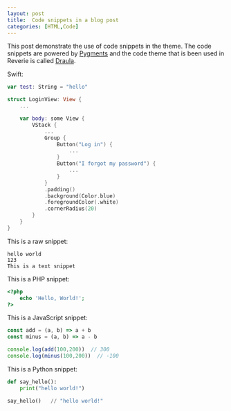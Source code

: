 ```yaml
---
layout: post
title:  Code snippets in a blog post
categories: [HTML,Code]
---
```


This post demonstrate the use of code snippets in the theme. The code snippets are powered by [Pygments](http://pygments.org/) and the code theme that is been used in Reverie is called [Draula](https://draculatheme.com/).

Swift:
```swift
var test: String = "hello"

struct LoginView: View {
    ...

    var body: some View {
        VStack {
            ...
            Group {
                Button("Log in") {
                    ...
                }
                Button("I forgot my password") {
                    ...
                }
            }
            .padding()
            .background(Color.blue)
            .foregroundColor(.white)
            .cornerRadius(20)
        }
    }
}
```

This is a raw snippet:

```
hello world
123
This is a text snippet
```

This is a PHP snippet:

```php
<?php
    echo 'Hello, World!';
?>
```

This is a JavaScript snippet:

```js
const add = (a, b) => a + b
const minus = (a, b) => a - b

console.log(add(100,200))  // 300
console.log(minus(100,200))  // -100
```

This is a Python snippet:

```python
def say_hello():
    print("hello world!")

say_hello()   // "hello world!"
```
